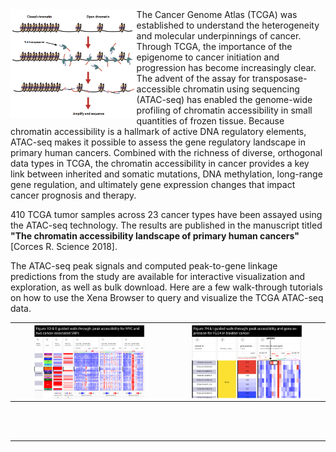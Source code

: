 <img src="https://github.com/ucscXena/cohortMetaData/raw/master/hub_atacseq.xenahubs.net/open-chromatin.png" width="40%"  align="left" /> 
The Cancer Genome Atlas (TCGA) was established to understand the heterogeneity and molecular underpinnings of cancer. Through TCGA, the importance of the epigenome to cancer initiation and progression has become increasingly clear. The advent of the assay for transposase-accessible chromatin using sequencing (ATAC-seq) has enabled the genome-wide profiling of chromatin accessibility in small quantities of frozen tissue. Because chromatin accessibility is a hallmark of active DNA regulatory elements, ATAC-seq makes it possible to assess the gene regulatory landscape in primary human cancers. Combined with the richness of diverse, orthogonal data types in TCGA, the chromatin accessibility in cancer provides a key link between inherited and somatic mutations, DNA methylation, long-range gene regulation, and ultimately gene expression changes that impact cancer prognosis and therapy.

410 TCGA tumor samples across 23 cancer types have been assayed using the ATAC-seq technology. The results are published in the manuscript titled <b>"The chromatin accessibility landscape of primary human cancers"</b> [Corces R. Science 2018]. 

The ATAC-seq peak signals and computed peak-to-gene linkage predictions from the study are available for interactive visualization and exploration, as well as bulk download. Here are a few walk-through tutorials on how to use the Xena Browser to query and visualize the TCGA ATAC-seq data.

<table style="text-align:center;">
  <tr>
    <td class="center"><a href="/datapages/?markdown=https://raw.githubusercontent.com/ucscXena/cohortMetaData/master/hub_atacseq.xenahubs.net/Figure1DE/Figure1DE_walk_through.md"><img align="middle" src="https://github.com/ucscXena/cohortMetaData/raw/master/hub_atacseq.xenahubs.net/walthroughFigure1DE.png" width="75%"></a></td>
    <td class="center"><a href="/datapages/?markdown=https://raw.githubusercontent.com/ucscXena/cohortMetaData/master/hub_atacseq.xenahubs.net/Figure7HI/Figure7HI_walk_through.md"><img align="middle" src="https://github.com/ucscXena/cohortMetaData/raw/master/hub_atacseq.xenahubs.net/walthroughFigure7HI.png" width="75%"></a></td>
  </tr>
</table>

<br>
<br>
<hr>
